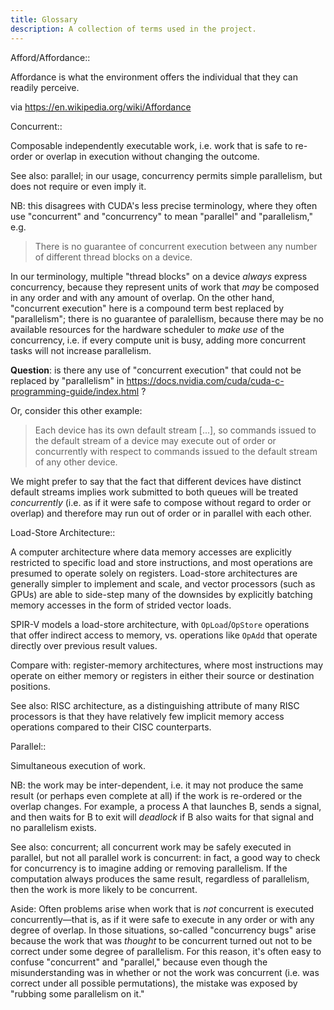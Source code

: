 ```yaml
---
title: Glossary
description: A collection of terms used in the project.
---
```


Afford/Affordance::

  Affordance is what the environment offers the individual that they can readily perceive.

  via https://en.wikipedia.org/wiki/Affordance


Concurrent::

  <!-- TODO[seth]: revisit this; "concurrent" doesn't only describe work, but also processes. I stand by there being an important distinction to derive here, though  -->

   Composable independently executable work, i.e. work that is safe to re-order or overlap in execution without changing the outcome.

   See also: parallel; in our usage, concurrency permits simple parallelism, but does not require or even imply it.

   NB: this disagrees with CUDA's less precise terminology, where they often use "concurrent" and "concurrency" to mean "parallel" and "parallelism," e.g.

   > There is no guarantee of concurrent execution between any number of different thread blocks on a device.

  In our terminology, multiple "thread blocks" on a device _always_ express concurrency, because they represent units of work that _may_ be composed in any order and with any amount of overlap. On the other hand, "concurrent execution" here is a compound term best replaced by "parallelism"; there is no guarantee of paralellism, because there may be no available resources for the hardware scheduler to _make use_ of the concurrency, i.e. if every compute unit is busy, adding more concurrent tasks will not increase parallelism.

  **Question**: is there any use of "concurrent execution" that could not be replaced by "parallelism" in https://docs.nvidia.com/cuda/cuda-c-programming-guide/index.html ?

  Or, consider this other example:

   > Each device has its own default stream [...], so commands issued to the default stream of a device may execute out of order or concurrently with respect to commands issued to the default stream of any other device.

  We might prefer to say that the fact that different devices have distinct default streams implies work submitted to both queues will be treated _concurrently_ (i.e. as if it were safe to compose without regard to order or overlap) and therefore may run out of order or in parallel with each other.


Load-Store Architecture::

  A computer architecture where data memory accesses are explicitly restricted to specific load and store instructions, and most operations are presumed to operate solely on registers. Load-store architectures are generally simpler to implement and scale, and vector processors (such as GPUs) are able to side-step many of the downsides by explicitly batching memory accesses in the form of strided vector loads.

  <!-- TODO[seth]: well, that cutely avoids saying GPUs are load-store, but does it help anyone? -->

  SPIR-V models a load-store architecture, with `OpLoad`/`OpStore` operations that offer indirect access to memory, vs. operations like `OpAdd` that operate directly over previous result values.

  Compare with: register-memory architectures, where most instructions may operate on either memory or registers in either their source or destination positions.

  See also: RISC architecture, as a distinguishing attribute of many RISC processors is that they have relatively few implicit memory access operations compared to their CISC counterparts.

Parallel::

  Simultaneous execution of work.

  NB: the work may be inter-dependent, i.e. it may not produce the same result (or perhaps even complete at all) if the work is re-ordered or the overlap changes. For example, a process A that launches B, sends a signal, and then waits for B to exit will _deadlock_ if B also waits for that signal and no parallelism exists.

  See also: concurrent; all concurrent work may be safely executed in parallel, but not all parallel work is concurrent: in fact, a good way to check for concurrency is to imagine adding or removing parallelism. If the computation always produces the same result, regardless of parallelism, then the work is more likely to be concurrent.

  Aside: Often problems arise when work that is _not_ concurrent is executed concurrently—that is, as if it were safe to execute in any order or with any degree of overlap. In those situations, so-called "concurrency bugs" arise because the work that was _thought_ to be concurrent turned out not to be correct under some degree of parallelism. For this reason, it's often easy to confuse "concurrent" and "parallel," because even though the misunderstanding was in whether or not the work was concurrent (i.e. was correct under all possible permutations), the mistake was exposed by "rubbing some parallelism on it."


<!-- TODO: define "dispatch" vs. "completed" as operation model -->
